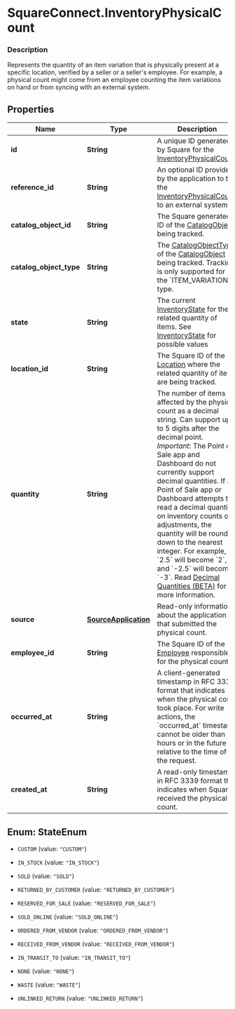 # SquareConnect.InventoryPhysicalCount

### Description

Represents the quantity of an item variation that is physically present at a specific location, verified by a seller or a seller's employee. For example, a physical count might come from an employee counting the item variations on hand or from syncing with an external system.

## Properties
Name | Type | Description | Notes
------------ | ------------- | ------------- | -------------
**id** | **String** | A unique ID generated by Square for the [InventoryPhysicalCount](#type-inventoryphysicalcount). | [optional] 
**reference_id** | **String** | An optional ID provided by the application to tie the [InventoryPhysicalCount](#type-inventoryphysicalcount) to an external system. | [optional] 
**catalog_object_id** | **String** | The Square generated ID of the [CatalogObject](#type-catalogobject) being tracked. | [optional] 
**catalog_object_type** | **String** | The [CatalogObjectType](#type-catalogobjecttype) of the [CatalogObject](#type-catalogobject) being tracked. Tracking is only supported for the &#x60;ITEM_VARIATION&#x60; type. | [optional] 
**state** | **String** | The current [InventoryState](#type-inventorystate) for the related quantity of items. See [InventoryState](#type-inventorystate) for possible values | [optional] 
**location_id** | **String** | The Square ID of the [Location](#type-location) where the related quantity of items are being tracked. | [optional] 
**quantity** | **String** | The number of items affected by the physical count as a decimal string. Can support up to 5 digits after the decimal point.  _Important_: The Point of Sale app and Dashboard do not currently support decimal quantities. If a Point of Sale app or Dashboard attempts to read a decimal quantity on inventory counts or adjustments, the quantity will be rounded down to the nearest integer. For example, &#x60;2.5&#x60; will become &#x60;2&#x60;, and &#x60;-2.5&#x60; will become &#x60;-3&#x60;. Read [Decimal Quantities (BETA)](/more-apis/inventory/overview#decimal-quantities-beta) for more information. | [optional] 
**source** | [**SourceApplication**](SourceApplication.md) | Read-only information about the application that submitted the physical count. | [optional] 
**employee_id** | **String** | The Square ID of the [Employee](#type-employee) responsible for the physical count. | [optional] 
**occurred_at** | **String** | A client-generated timestamp in RFC 3339 format that indicates when the physical count took place. For write actions, the &#x60;occurred_at&#x60; timestamp cannot be older than 24 hours or in the future relative to the time of the request. | [optional] 
**created_at** | **String** | A read-only timestamp in RFC 3339 format that indicates when Square received the physical count. | [optional] 


<a name="StateEnum"></a>
## Enum: StateEnum


* `CUSTOM` (value: `"CUSTOM"`)

* `IN_STOCK` (value: `"IN_STOCK"`)

* `SOLD` (value: `"SOLD"`)

* `RETURNED_BY_CUSTOMER` (value: `"RETURNED_BY_CUSTOMER"`)

* `RESERVED_FOR_SALE` (value: `"RESERVED_FOR_SALE"`)

* `SOLD_ONLINE` (value: `"SOLD_ONLINE"`)

* `ORDERED_FROM_VENDOR` (value: `"ORDERED_FROM_VENDOR"`)

* `RECEIVED_FROM_VENDOR` (value: `"RECEIVED_FROM_VENDOR"`)

* `IN_TRANSIT_TO` (value: `"IN_TRANSIT_TO"`)

* `NONE` (value: `"NONE"`)

* `WASTE` (value: `"WASTE"`)

* `UNLINKED_RETURN` (value: `"UNLINKED_RETURN"`)




